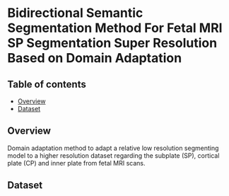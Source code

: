 # Bidirectional Semantic Segmentation Method For Fetal MRI SP Segmentation Super Resolution Based on Domain Adaptation

## Table of contents

* [Overview](#overview)
* [Dataset](#dataset)

## Overview
Domain adaptation method to adapt a relative low resolution segmenting model to a higher resolution dataset regarding the subplate (SP), cortical plate (CP) and inner plate from fetal MRI scans. 

## Dataset